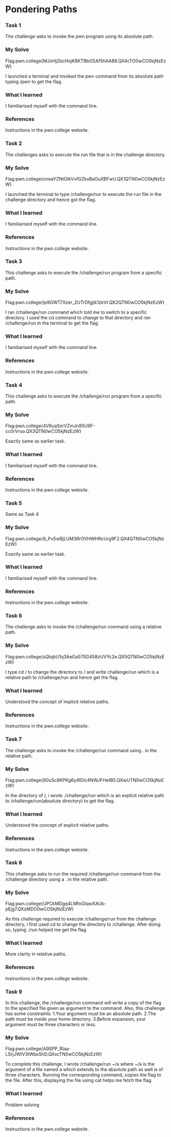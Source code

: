 
# Pondering Paths
### Task 1
The challenge asks to invoke the pwn program using its absolute path.
### My Solve
Flag:pwn.college{MJoHj2bcHojK8KTBbGSAf5hAA88.QX4cTO0wCO5kjNzEzW}

I launched a terminal and invoked the pwn command from its absolute path typing /pwn to get the flag.

### What I learned
I familiarised myself with the command line.

### References
Instructions in the pwn.college website.


### Task 2
The challenges asks to execute the run file that is in the challenge directory.
### My Solve 
Flag:pwn.college{oneaYZNtGlkVvfGZkxBaOuXBFwU.QX1QTN0wCO5kjNzEzW}

I launched the terminal to type /challenge/run to execute the run file in the challenge directory and hence got the flag.

### What I learned
I familiarised myself with the command line.

### References
Instructions in the pwn.college website.


### Task 3
This challenge asks to execute the /challenge/run program from a specific path.
### My Solve 
Flag:pwn.college{Ip9GWT7Xzer_2UTrDfgjik1zkVt.QX2QTN0wCO5kjNzEzW}


I ran /challenge/run command which told me to switch to a specific directory. I used the cd command to change to that directory and ran /challenge/run in the terminal
to get the flag.

### What I learned
I familiarised myself with the command line.

### References
Instructions in the pwn.college website.


### Task 4
This challenge asks to execute the /challenge/run program from a specific path.
### My Solve
Flag:pwn.college{4V6uaSsrVZmJn95U9F-cc0rVruo.QX3QTN0wCO5kjNzEzW}


Exactly same as earlier task.

### What I learned
I familiarised myself with the command line.

### References
Instructions in the pwn.college website.


### Task 5
Same as Task 4
### My Solve
Flag:pwn.college{8_Px5wBjLUM3RrOVHWHRcUrg9F2.QX4QTN0wCO5kjNzEzW}

Exactly same as earlier task.

### What I learned
I familiarised myself with the command line.

### References
Instructions in the pwn.college website.


### Task 6
The challenge asks to invoke the /challenge/run command using a relative path.
### My Solve
Flag:pwn.college{sQtqbU1q3AeGa57SG458zUVYc2e.QX5QTN0wCO5kjNzEzW}

I type cd / to change the directory to / and write challenge/run which is a relative path to /challenge/run and hence get the flag.

### What I learned
Understood the concept of implicit relative paths.

### References
Instructions in the pwn.college website.


### Task 7
The challenge asks to invoke the /challenge/run command using . in the relative path.
### My Solve
Flag:pwn.college{80uSc8KPKg6y4IDic4NWJFHetB5.QXwUTN0wCO5kjNzEzW}

In the directory of /, i wrote ./challenge/run which is an explicit relative path to /challenge/run(absolute directory) to get the flag.

### What I learned
Understood the concept of  explicit relative paths.

### References
Instructions in the pwn.college website.


### Task 8
 This challenge asks to run the required /challenge/run command from the /challenge directory using a . in the relative path.
 ### My Solve
 Flag:pwn.college{UPCkMDgq4LMfoGIqwXAUk-pEjg7.QXzMDO0wCO5kjNzEzW}

 As this challenge required to execute /challenge/run from the challenge directory, i first used cd to change the directory to /challenge. After doing so,
 typing ./run helped me get the flag.

 ### What I learned
 More clarity in relative paths.

 ### References
Instructions in the pwn.college website.


### Task 9
In this challenge, the /challenge/run command will write a copy of the flag to the specified file given as argument to the command. Also, this challenge has some constraints:
1.Your argument must be an absolute path.
2.The path must be inside your home directory.
3.Before expansion, your argument must be three characters or less.
### My Solve
Flag:pwn.college{A9SPP_Rlaa-LSrjJWtV3tWbxShD.QXxcTN0wCO5kjNzEzW}

To complete this challenge, I wrote /challenge/run ~/a where ~/a is the argument of a file named a which extends to the absolute path as well is of three characters.
Running the corresponding command, copies the flag to the file. After this, displaying the file using cat helps me fetch the flag.

### What I learned
Problem solving

 ### References
Instructions in the pwn.college website.
